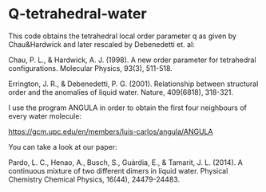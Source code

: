 # Q-tetrahedral-water

This code obtains the tetrahedral local order parameter q as given by Chau&Hardwick and later rescaled by Debenedetti et. al:

Chau, P. L., & Hardwick, A. J. (1998). A new order parameter for tetrahedral configurations. Molecular Physics, 93(3), 511-518.

Errington, J. R., & Debenedetti, P. G. (2001). Relationship between structural order and the anomalies of liquid water. Nature, 409(6818), 318-321.

I use the program ANGULA in order to obtain the first four neighbours of every water molecule:

https://gcm.upc.edu/en/members/luis-carlos/angula/ANGULA

You can take a look at our paper:

Pardo, L. C., Henao, A., Busch, S., Guàrdia, E., & Tamarit, J. L. (2014). A continuous mixture of two different dimers in liquid water. Physical Chemistry Chemical Physics, 16(44), 24479-24483.
